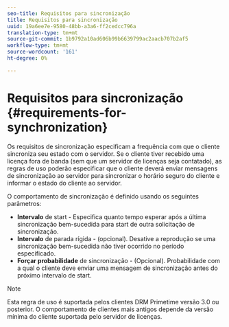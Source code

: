 ```yaml
---
seo-title: Requisitos para sincronização
title: Requisitos para sincronização
uuid: 19a6ee7e-9580-48bb-a3a6-ff2cedcc796a
translation-type: tm+mt
source-git-commit: 1b9792a10ad606b99b6639799ac2aacb707b2af5
workflow-type: tm+mt
source-wordcount: '161'
ht-degree: 0%

---
```



# Requisitos para sincronização {#requirements-for-synchronization}

Os requisitos de sincronização especificam a frequência com que o cliente sincroniza seu estado com o servidor. Se o cliente tiver recebido uma licença fora de banda (sem que um servidor de licenças seja contatado), as regras de uso poderão especificar que o cliente deverá enviar mensagens de sincronização ao servidor para sincronizar o horário seguro do cliente e informar o estado do cliente ao servidor.

O comportamento de sincronização é definido usando os seguintes parâmetros:

* **Intervalo**  de start - Especifica quanto tempo esperar após a última sincronização bem-sucedida para start de outra solicitação de sincronização.
* **Intervalo**  de parada rígida - (opcional). Desative a reprodução se uma sincronização bem-sucedida não tiver ocorrido no período especificado.
* **Forçar probabilidade**  de sincronização - (Opcional). Probabilidade com a qual o cliente deve enviar uma mensagem de sincronização antes do próximo intervalo de start.

>[!NOTE]
>
>Esta regra de uso é suportada pelos clientes DRM Primetime versão 3.0 ou posterior. O comportamento de clientes mais antigos depende da versão mínima do cliente suportada pelo servidor de licenças.
